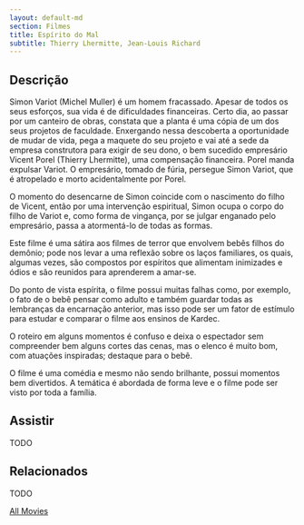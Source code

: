 ```yaml
---
layout: default-md
section: Filmes
title: Espírito do Mal
subtitle: Thierry Lhermitte, Jean-Louis Richard
---
```


## Descrição
Simon Variot (Michel Muller) é um homem fracassado. Apesar de todos os seus esforços, sua vida é de dificuldades financeiras. Certo dia, ao passar por um canteiro de obras, constata que a planta é uma cópia de um dos seus projetos de faculdade. Enxergando nessa descoberta a oportunidade de mudar de vida, pega a maquete do seu projeto e vai até a sede da empresa construtora para exigir de seu dono, o bem sucedido empresário Vicent Porel (Thierry Lhermitte), uma compensação financeira. Porel manda expulsar Variot. O empresário, tomado de fúria, persegue Simon Variot, que  é atropelado e morto acidentalmente por Porel.

O momento do desencarne de Simon coincide com o nascimento do filho de Vicent, então por uma intervenção espiritual, Simon ocupa o corpo do filho de Variot e, como forma de vingança, por se julgar enganado pelo empresário, passa a atormentá-lo de todas as formas. 

Este filme é uma sátira aos filmes de terror que envolvem bebês filhos do demônio; pode nos levar a uma reflexão sobre os laços familiares, os quais, algumas vezes, são compostos por espíritos que alimentam inimizades e ódios e são reunidos para aprenderem a amar-se. 

Do ponto de vista espírita, o filme possui muitas falhas como, por exemplo, o fato de o bebê pensar como adulto e também guardar todas as lembranças da encarnação anterior, mas isso pode ser um fator de estímulo para estudar e comparar o filme aos ensinos de Kardec.

O roteiro em alguns momentos é confuso e deixa o espectador sem compreender bem alguns cortes das cenas, mas o elenco é muito bom, com atuações inspiradas; destaque para o bebê. 

O filme é uma comédia e mesmo não sendo brilhante, possui momentos bem divertidos. A temática é abordada de forma leve e o filme pode ser visto por toda a família.


## Assistir
TODO

## Relacionados
TODO


<a href="/movies" class="button">All Movies</a>